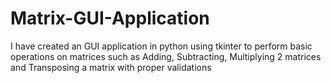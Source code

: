 # Matrix-GUI-Application
I have created an GUI application in python using tkinter to perform basic operations on matrices such as Adding, Subtracting, Multiplying 2 matrices and Transposing a matrix with proper validations
